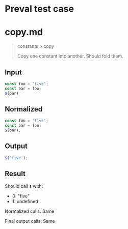 # Preval test case

# copy.md

> constants > copy
>
> Copy one constant into another. Should fold them.

## Input

`````js filename=intro
const foo = "five";
const bar = foo;
$(bar)
`````

## Normalized

`````js filename=intro
const foo = 'five';
const bar = foo;
$(bar);
`````

## Output

`````js filename=intro
$('five');
`````

## Result

Should call `$` with:
 - 0: "five"
 - 1: undefined

Normalized calls: Same

Final output calls: Same

